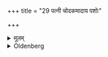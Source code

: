 +++
title = "29 पत्नी चोदकमादाय पशोः"

+++

<details><summary>मूलम्</summary>

पत्नी चोदकमादाय पशोः सर्वाणि स्रोताँ सि प्रक्षालयेत् २९
</details>

<details><summary>Oldenberg</summary>

29. And (the sacrificer's) wife should get water and should wash all the apertures of the cow's body.
</details>
